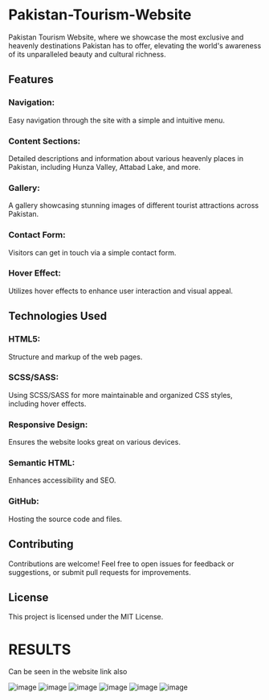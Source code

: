 # Pakistan-Tourism-Website
Pakistan Tourism Website, where we showcase the most exclusive and heavenly destinations Pakistan has to offer, elevating the world's awareness of its unparalleled beauty and cultural richness.

## Features
### Navigation:
Easy navigation through the site with a simple and intuitive menu.
### Content Sections:
Detailed descriptions and information about various heavenly places in Pakistan, including Hunza Valley, Attabad Lake, and more.
### Gallery: 
A gallery showcasing stunning images of different tourist attractions across Pakistan.
### Contact Form: 
Visitors can get in touch via a simple contact form.
### Hover Effect: 
Utilizes hover effects to enhance user interaction and visual appeal.

## Technologies Used
### HTML5: 
Structure and markup of the web pages.
### SCSS/SASS: 
Using SCSS/SASS for more maintainable and organized CSS styles, including hover effects.
### Responsive Design: 
Ensures the website looks great on various devices.
### Semantic HTML:
Enhances accessibility and SEO.
### GitHub: 
Hosting the source code and files.
## Contributing
 Contributions are welcome! Feel free to open issues for feedback or suggestions, or submit pull requests for improvements.

## License
This project is licensed under the MIT License.

# RESULTS
Can be seen in the website link also

![image](https://github.com/AlizayAyesha/Pakistan-Tourism-Website/assets/68489612/ec0c21d7-2a51-4a74-ad1b-c250f12399ae)
![image](https://github.com/AlizayAyesha/Pakistan-Tourism-Website/assets/68489612/60d53c38-2157-4bcf-a5dc-f7f5468ecbb6)
![image](https://github.com/AlizayAyesha/Pakistan-Tourism-Website/assets/68489612/cae931d9-95fb-4a6c-be54-79d6997fdaaf)
![image](https://github.com/AlizayAyesha/Pakistan-Tourism-Website/assets/68489612/adf3cb32-d0f0-4a31-bac9-9c9b372406ff)
![image](https://github.com/AlizayAyesha/Pakistan-Tourism-Website/assets/68489612/d2b03fa7-a1ac-48c5-a269-d6c874c9bb6f)
![image](https://github.com/AlizayAyesha/Pakistan-Tourism-Website/assets/68489612/f869b72e-a17f-4ef4-ac96-69421faf56c9)

